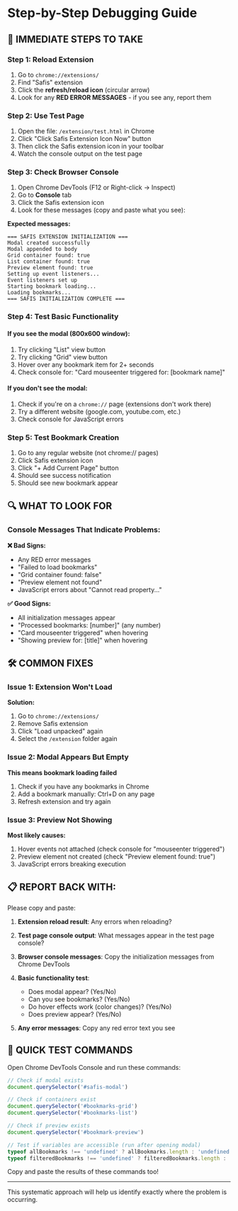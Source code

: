 # Step-by-Step Debugging Guide

## 🚨 IMMEDIATE STEPS TO TAKE

### Step 1: Reload Extension
1. Go to `chrome://extensions/`
2. Find "Safis" extension
3. Click the **refresh/reload icon** (circular arrow)
4. Look for any **RED ERROR MESSAGES** - if you see any, report them

### Step 2: Use Test Page
1. Open the file: `/extension/test.html` in Chrome
2. Click "Click Safis Extension Icon Now" button
3. Then click the Safis extension icon in your toolbar
4. Watch the console output on the test page

### Step 3: Check Browser Console
1. Open Chrome DevTools (F12 or Right-click → Inspect)
2. Go to **Console** tab
3. Click the Safis extension icon
4. Look for these messages (copy and paste what you see):

**Expected messages:**
```
=== SAFIS EXTENSION INITIALIZATION ===
Modal created successfully
Modal appended to body
Grid container found: true
List container found: true 
Preview element found: true
Setting up event listeners...
Event listeners set up
Starting bookmark loading...
Loading bookmarks...
=== SAFIS INITIALIZATION COMPLETE ===
```

### Step 4: Test Basic Functionality

#### If you see the modal (800x600 window):
1. Try clicking "List" view button
2. Try clicking "Grid" view button  
3. Hover over any bookmark item for 2+ seconds
4. Check console for: "Card mouseenter triggered for: [bookmark name]"

#### If you don't see the modal:
1. Check if you're on a `chrome://` page (extensions don't work there)
2. Try a different website (google.com, youtube.com, etc.)
3. Check console for JavaScript errors

### Step 5: Test Bookmark Creation
1. Go to any regular website (not chrome:// pages)
2. Click Safis extension icon
3. Click "+ Add Current Page" button
4. Should see success notification
5. Should see new bookmark appear

## 🔍 WHAT TO LOOK FOR

### Console Messages That Indicate Problems:

**❌ Bad Signs:**
- Any RED error messages
- "Failed to load bookmarks"
- "Grid container found: false" 
- "Preview element not found"
- JavaScript errors about "Cannot read property..."

**✅ Good Signs:**
- All initialization messages appear
- "Processed bookmarks: [number]" (any number)
- "Card mouseenter triggered" when hovering
- "Showing preview for: [title]" when hovering

## 🛠️ COMMON FIXES

### Issue 1: Extension Won't Load
**Solution:** 
1. Go to `chrome://extensions/`
2. Remove Safis extension
3. Click "Load unpacked" again
4. Select the `/extension` folder again

### Issue 2: Modal Appears But Empty
**This means bookmark loading failed**
1. Check if you have any bookmarks in Chrome
2. Add a bookmark manually: Ctrl+D on any page
3. Refresh extension and try again

### Issue 3: Preview Not Showing
**Most likely causes:**
1. Hover events not attached (check console for "mouseenter triggered")
2. Preview element not created (check "Preview element found: true")
3. JavaScript errors breaking execution

## 📋 REPORT BACK WITH:

Please copy and paste:

1. **Extension reload result**: Any errors when reloading?

2. **Test page console output**: What messages appear in the test page console?

3. **Browser console messages**: Copy the initialization messages from Chrome DevTools

4. **Basic functionality test**: 
   - Does modal appear? (Yes/No)
   - Can you see bookmarks? (Yes/No) 
   - Do hover effects work (color changes)? (Yes/No)
   - Does preview appear? (Yes/No)

5. **Any error messages**: Copy any red error text you see

## 🎯 QUICK TEST COMMANDS

Open Chrome DevTools Console and run these commands:

```javascript
// Check if modal exists
document.querySelector('#safis-modal')

// Check if containers exist
document.querySelector('#bookmarks-grid')
document.querySelector('#bookmarks-list') 

// Check if preview exists
document.querySelector('#bookmark-preview')

// Test if variables are accessible (run after opening modal)
typeof allBookmarks !== 'undefined' ? allBookmarks.length : 'undefined'
typeof filteredBookmarks !== 'undefined' ? filteredBookmarks.length : 'undefined'
```

Copy and paste the results of these commands too!

---

This systematic approach will help us identify exactly where the problem is occurring.